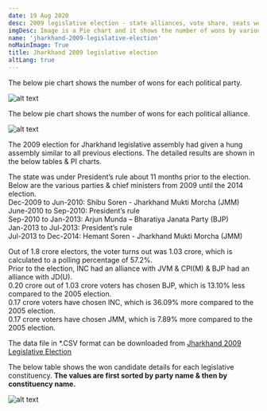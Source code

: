 ```yaml
---
date: 19 Aug 2020
desc: 2009 legislative election - state alliances, vote share, seats won and key events.
imgDesc: Image is a Pie chart and it shows the number of wons by various alliances in the state.
name: 'jharkhand-2009-legislative-election'
noMainImage: True
title: Jharkhand 2009 legislative election
altLang: true
---
```

<div>
    <adsbygoogle />
</div>
<Adsense
          data-ad-client="ca-pub-3042269102042405"
          data-ad-slot="1234567890"
/>

The below pie chart shows the number of wons for each political party.  

<img src="/politics/jharkhand-2009-legislative-election/jh-2009-election-1.png" alt="alt text" class="blogs_image">

The below pie chart shows the number of wons for each political alliance.  

<img src="/politics/jharkhand-2009-legislative-election/jh-2009-election-2.png" alt="alt text" class="blogs_image">

The 2009 election for Jharkhand legislative assembly had given a hung assembly similar to all previous elections. The detailed results are shown in the below tables & PI charts.  

The state was under President’s rule about 11 months prior to the election. Below are the various parties & chief ministers from 2009 until the 2014 election.  
Dec-2009 to Jun-2010: Shibu Soren - Jharkhand Mukti Morcha (JMM)  
June-2010 to Sep-2010: President’s rule  
Sep-2010 to Jan-2013: Arjun Munda – Bharatiya Janata Party (BJP)  
Jan-2013 to Jul-2013: President’s rule  
Jul-2013 to Dec-2014: Hemant Soren - Jharkhand Mukti Morcha (JMM)  

Out of 1.8 crore electors, the voter turns out was 1.03 crore, which is calculated to a polling percentage of 57.2%.  
Prior to the election, INC had an alliance with JVM & CPI(M) & BJP had an alliance with JD(U).  
0.20 crore out of 1.03 crore voters has chosen BJP, which is 13.10% less compared to the 2005 election.  
0.17 crore voters have chosen INC, which is 36.09% more compared to the 2005 election.  
0.17 crore voters have chosen JMM, which is 7.89% more compared to the 2005 election.  

The data file in \*.CSV format can be downloaded from [Jharkhand 2009 Legislative Election](http://thedatatalks.in/datas/politics/jharkhand-2009-legislative-election.csv)

The below table shows the won candidate details for each legislative constituency.
**The values are first sorted by party name & then by constituency name.**

<img src="/politics/jharkhand-2009-legislative-election/jh-2009-election-3.png" alt="alt text" class="blogs_image">


<style>

</style>